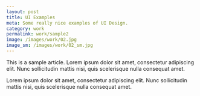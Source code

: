 ```yaml
---
layout: post
title: UI Examples
meta: Some really nice examples of UI Design.
category: work
permalink: work/sample2
image: /images/work/02.jpg
image_sm: /images/work/02_sm.jpg
---
```


This is a sample article. Lorem ipsum dolor sit amet, consectetur adipiscing elit. Nunc sollicitudin mattis nisi, quis scelerisque nulla consequat amet.

Lorem ipsum dolor sit amet, consectetur adipiscing elit. Nunc sollicitudin mattis nisi, quis scelerisque nulla consequat amet.